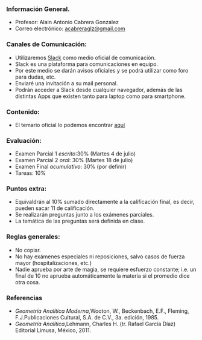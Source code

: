### Información General.
+ Profesor: Alain Antonio Cabrera Gonzalez
+ Correo electrónico: acabreraglz@gmail.com

### Canales de Comunicación:
+ Utilizaremos [Slack](https://slack.com/) como medio oficial de comunicación.
+ Slack es una plataforma para comunicaciones en equipo.
+ Por este medio se darán avisos oficiales y se podrá utilizar como foro para dudas, etc.
+ Enviaré una invitación a su mail personal.
+ Podrán acceder a Slack desde cualquier navegador, además de las distintas Apps que existen tanto para laptop como para smartphone.

### Contenido:
+ El temario oficial lo podemos encontrar [aquí](Temario.pdf)
### Evaluación:
+ Examen Parcial 1 *escrito*:30% (Martes 4 de julio)
+ Examen Parcial 2 *oral*: 30% (Martes 18 de julio)
+ Examen Final *acumulativo*: 30% (por definir)
+ Tareas: 10%

### Puntos extra:
+ Equivaldrán al 10% sumado directamente a la calificación final, es decir, pueden sacar 11 de calificación. 
+ Se realizarán preguntas junto a los exámenes parciales.
+ La temática de las preguntas será definida en clase.

### Reglas generales:
+ No copiar. 
+ No hay exámenes especiales ni reposiciones, salvo casos de fuerza mayor (hospitalizaciones, etc.)
+ Nadie aprueba por arte de magia, se requiere esfuerzo constante; i.e. un final de 10 no aprueba automáticamente la materia si el promedio dice otra cosa.

### Referencias
+ *Geometría Analítica Moderna*,Wooton, W., Beckenbach, E.F., Fleming, F.J.Publicaciones Cultural, S.A. de C.V., 3a. edición, 1985.
+ *Geometría Analítica*,Lehmann, Charles H. (tr. Rafael García Díaz) Editorial Limusa, México, 2011.
